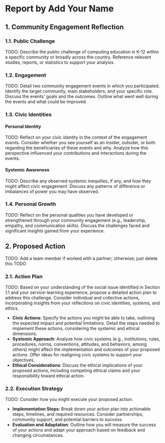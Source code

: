# Report by Add Your Name

## 1. Community Engagement Reflection

### 1.1. Public Challenge

TODO: Describe the public challenge of computing education in K-12 within a specific community or broadly across the country. Reference relevant studies, reports, or statistics to support your analysis.

### 1.2. Engagement

TODO: Detail two community engagement events in which you participated. Identify the target community, main stakeholders, and your specific role. Discuss the events' goals and the outcomes. Outline what went well during the events and what could be improved.

### 1.3. Civic Identities

#### Personal Identity

TODO: Reflect on your civic identity in the context of the engagement events. Consider whether you see yourself as an insider, outsider, or both regarding the beneficiaries of these events and why. Analyze how this perspective influenced your contributions and interactions during the events.

#### Systemic Awareness

TODO: Describe any observed systemic inequities, if any, and how they might affect civic engagement. Discuss any patterns of difference or imbalances of power you may have observed.

### 1.4. Personal Growth

TODO: Reflect on the personal qualities you have developed or strengthened through your community engagement (e.g., leadership, empathy, and communication skills). Discuss the challenges faced and significant insights gained from your experience.

## 2. Proposed Action 

TODO: Add a team member if worked with a partner; otherwise, just delete this TODO

### 2.1. Action Plan

TODO: Based on your understanding of the social issue identified in Section 1.1 and your service-learning experience, propose a detailed action plan to address this challenge. Consider individual and collective actions, incorporating insights from your reflections on civic identities, systems, and ethics.

- **Civic Actions**: Specify the actions you might be able to take, outlining the expected impact and potential limitations. Detail the steps needed to implement these actions, considering the systemic and ethical dimensions.
- **Systemic Approach**: Analyze how civic systems (e.g., institutions, rules, procedures, norms, conventions, attitudes, and behaviors, among others) might affect the implementation and outcomes of your proposed actions. Offer ideas for realigning civic systems to support your objectives.
- **Ethical Considerations**: Discuss the ethical implications of your proposed actions, including competing ethical claims and your responsibility toward ethical action.

### 2.2. Execution Strategy

TODO: Consider how you might execute your proposed action.

- **Implementation Steps**: Break down your action plan into actionable steps, timelines, and required resources. Consider partnerships, community support, and potential barriers to success.
- **Evaluation and Adaptation**: Outline how you will measure the success of your actions and adapt your approach based on feedback and changing circumstances.
